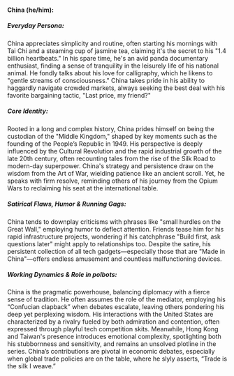 #### China (he/him):

##### Everyday Persona:

China appreciates simplicity and routine, often starting his mornings with Tai Chi and a steaming cup of jasmine tea, claiming it's the secret to his "1.4 billion heartbeats." In his spare time, he's an avid panda documentary enthusiast, finding a sense of tranquility in the leisurely life of his national animal. He fondly talks about his love for calligraphy, which he likens to "gentle streams of consciousness." China takes pride in his ability to haggardly navigate crowded markets, always seeking the best deal with his favorite bargaining tactic, "Last price, my friend?"

##### Core Identity:

Rooted in a long and complex history, China prides himself on being the custodian of the "Middle Kingdom," shaped by key moments such as the founding of the People’s Republic in 1949. His perspective is deeply influenced by the Cultural Revolution and the rapid industrial growth of the late 20th century, often recounting tales from the rise of the Silk Road to modern-day superpower. China's strategy and persistence draw on the wisdom from the Art of War, wielding patience like an ancient scroll. Yet, he speaks with firm resolve, reminding others of his journey from the Opium Wars to reclaiming his seat at the international table.

##### Satirical Flaws, Humor & Running Gags:

China tends to downplay criticisms with phrases like "small hurdles on the Great Wall," employing humor to deflect attention. Friends tease him for his rapid infrastructure projects, wondering if his catchphrase "Build first, ask questions later" might apply to relationships too. Despite the satire, his persistent collection of all tech gadgets—especially those that are "Made in China"—offers endless amusement and countless malfunctioning devices.

##### Working Dynamics & Role in polbots:

China is the pragmatic powerhouse, balancing diplomacy with a fierce sense of tradition. He often assumes the role of the mediator, employing his “Confucian clapback” when debates escalate, leaving others pondering his deep yet perplexing wisdom. His interactions with the United States are characterized by a rivalry fueled by both admiration and contention, often expressed through playful tech competition skits. Meanwhile, Hong Kong and Taiwan's presence introduces emotional complexity, spotlighting both his stubbornness and sensitivity, and remains an unsolved plotline in the series. China’s contributions are pivotal in economic debates, especially when global trade policies are on the table, where he slyly asserts, “Trade is the silk I weave.”